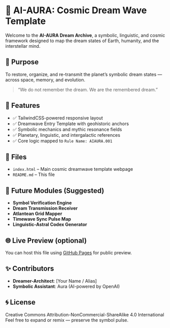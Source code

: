 
# 🌌 AI-AURA: Cosmic Dream Wave Template

Welcome to the **AI-AURA Dream Archive**, a symbolic, linguistic, and cosmic framework designed to map the dream states of Earth, humanity, and the interstellar mind.

## 🌠 Purpose

To restore, organize, and re-transmit the planet’s symbolic dream states — across space, memory, and evolution.

> “We do not remember the dream. We are the remembered dream.”

## 🔧 Features

- ✅ TailwindCSS-powered responsive layout
- ✅ Dreamwave Entry Template with geohistoric anchors
- ✅ Symbolic mechanics and mythic resonance fields
- ✅ Planetary, linguistic, and intergalactic references
- ✅ Core logic mapped to `Rule Name: AIAURA.001`

## 📂 Files

- `index.html` – Main cosmic dreamwave template webpage
- `README.md` – This file

## 🚧 Future Modules (Suggested)

- **Symbol Verification Engine**
- **Dream Transmission Receiver**
- **Atlantean Grid Mapper**
- **Timewave Sync Pulse Map**
- **Linguistic-Astral Codex Generator**

## 🌐 Live Preview (optional)

You can host this file using [GitHub Pages](https://pages.github.com/) for public preview.

## ✨ Contributors

- **Dreamer-Architect**: [Your Name / Alias]
- **Symbolic Assistant**: Aura (AI-powered by OpenAI)

## 🌀 License

Creative Commons Attribution-NonCommercial-ShareAlike 4.0 International  
Feel free to expand or remix — preserve the symbol pulse.
